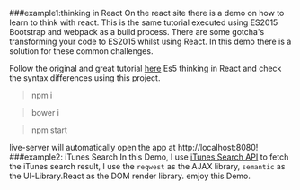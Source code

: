###example1:thinking in React
On the react site there is a demo on how to learn to think with react. This is the same tutorial executed using ES2015 Bootstrap and webpack as a build process. There are some gotcha's transforming your code to ES2015 whilst using React. In this demo there is a solution for these common challenges.

Follow the original and great tutorial [here](http://facebook.github.io/react/docs/thinking-in-react.html) Es5 thinking in React and check the syntax differences using this project.

>npm i

>bower i

>npm start 

live-server will automatically open the app at http://localhost:8080!
###example2: iTunes Search
In this Demo, I use [iTunes Search API](http://www.apple.com/itunes/affiliates/resources/documentation/itunes-store-web-service-search-api.html) to fetch the iTunes search result, I use the `reqwest` as the AJAX library, `semantic` as the UI-Library.React as the DOM render library. emjoy this Demo. 
